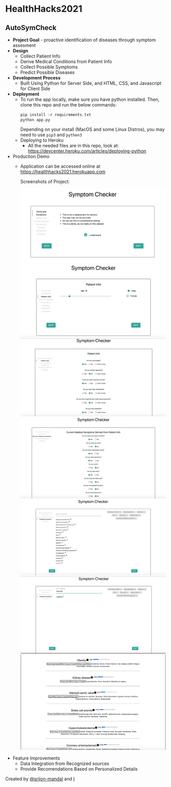 # HealthHacks2021

## AutoSymCheck

- **Project Goal** - proactive identification of diseases through symptom assesment
- **Design**
  - Collect Patient Info
  - Derive Medical Conditions from Patient Info
  - Collect Possible Symptoms
  - Predict Possible Diseases
- **Development Process**
  - Built Using Python for Server Side, and HTML, CSS, and Javascript for Client Side
- **Deployment**
  - To run the app locally, make sure you have python installed. Then, clone this repo and run the below commands:
    ```
    pip install -r requirements.txt
    python app.py
    ```
    Depending on your install (MacOS and some Linux Distros), you may need to use `pip3` and `python3`
  - Deploying to Heroku
    - All the needed files are in this repo, look at: https://devcenter.heroku.com/articles/deploying-python
- Production Demo
  - Application can be accessed online at https://healthhacks2021.herokuapp.com
    
    Screenshots of Project:

    ![ScreenShot1](/static/images/Symptom_Checker_Terms_and_Conditions.png)
    ![ScreenShot2](/static/images/Symptom_Checker_Age_Gender_Info.png)
    ![ScreenShot3](/static/images/Symptom_Checker_Patient_Info.png)
    ![ScreenShot4](/static/images/Symptom_Checker_Current_Medical_Conditions.png)
    ![ScreenShot5](/static/images/Symptom_Checker_Possible_Symptoms.png)
    ![ScreenShot6](/static/images/Symptom_Checker_Searchbar_Usage.png)
    ![ScreenShot7](/static/images/Symptom_Checker_Disease_Report.png)
- Feature Improvements
  - Data Integration from Recognized sources
  - Provide Recomendations Based on Personalized Details

Created by [@srijon-mandal](https://github.com/srijon-mandal/) and [I](https://github.com/kethan1)
